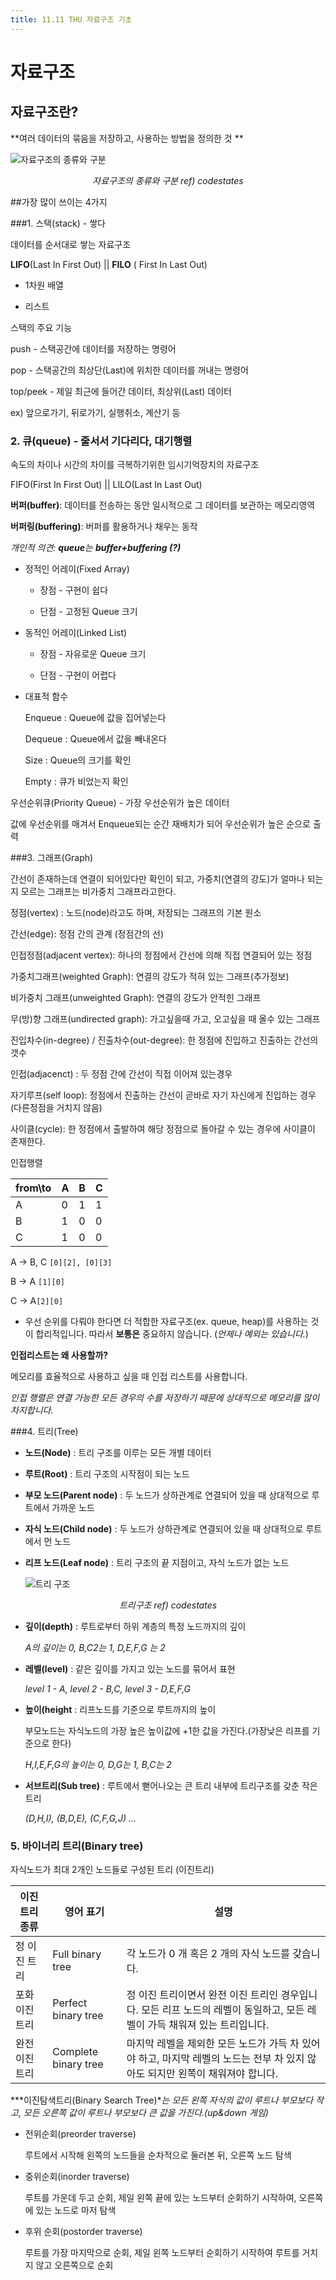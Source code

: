 ```yaml
---
title: 11.11 THU 자료구조 기초
---
```


# 자료구조

## 자료구조란?

**여러 데이터의 묶음을 저장하고, 사용하는 방법을 정의한 것 **

![자료구조의 종류와 구분](https://s3.ap-northeast-2.amazonaws.com/urclass-images/65xJfnAW4-1614737348157.png)

<div style="text-align:center; font-style:oblique">자료구조의 종류와 구분    ref) codestates</div>



##가장 많이 쓰이는 4가지

###1. 스택(stack) - 쌓다

데이터를 순서대로 쌓는 자료구조

**LIFO**(Last In First Out) || **FILO** ( First In Last Out)

- 1차원 배열

- 리스트

스택의 주요 기능

push - 스택공간에 데이터를 저장하는 명령어

pop - 스택공간의 최상단(Last)에 위치한 데이터를 꺼내는 명령어

top/peek - 제일 최근에 들어간 데이터, 최상위(Last) 데이터



ex) 앞으로가기, 뒤로가기, 실행취소, 계산기 등 





### 2. 큐(queue) - 줄서서 기다리다, 대기행렬

속도의 차이나 시간의 차이를 극복하기위한 임시기억장치의 자료구조

FIFO(First In First Out) || LILO(Last In Last Out)

**버퍼(buffer)**: 데이터를 전송하는 동안 일시적으로 그 데이터를 보관하는 메모리영역

**버퍼링(buffering)**: 버퍼를 활용하거나 채우는 동작

*개인적 의견: **queue**는 **buffer+buffering (?)***



- 정적인 어레이(Fixed Array)

  - 장점 - 구현이 쉽다

  - 단점 - 고정된 Queue 크기

- 동적인 어레이(Linked List)

  - 장점 - 자유로운 Queue 크기

  - 단점 - 구현이 어렵다

- 대표적 함수

  Enqueue : Queue에 값을 집어넣는다

  Dequeue : Queue에서 값을 빼내온다

  Size : Queue의 크기를 확인

  Empty : 큐가 비었는지 확인



우선순위큐(Priority Queue) - 가장 우선순위가 높은 데이터

값에 우선순위를 매겨서 Enqueue되는 순간 재배치가 되어 우선순위가 높은 순으로 출력



###3. 그래프(Graph)

간선이 존재하는데 연결이 되어있다만 확인이 되고, 가중치(연결의 강도)가 얼마나 되는지 모르는 그래프는 비가중치 그래프라고한다.

정점(vertex) : 노드(node)라고도 하며, 저장되는 그래프의 기본 원소

간선(edge): 정점 간의 관계 (정점간의 선)

인접정점(adjacent vertex): 하나의 정점에서 간선에 의해 직접 연결되어 있는 정점

가중치그래프(weighted Graph): 연결의 강도가 적혀 있는 그래프(추가정보)

비가중치 그래프(unweighted Graph): 연결의 강도가 안적힌 그래프

무(방)향 그래프(undirected graph): 가고싶을때 가고, 오고싶을 때 올수 있는 그래프

진입차수(in-degree) / 진출차수(out-degree): 한 정점에 진입하고 진출하는 간선의 갯수

인접(adjacenct) : 두 정점 간에 간선이 직접 이어져 있는경우

자기루프(self loop): 정점에서 진출하는 간선이 곧바로 자기 자신에게 진입하는 경우(다른정점을 거치지 않음)

사이클(cycle): 한 정점에서 출발하여 해당 정점으로 돌아갈 수 있는 경우에 사이클이 존재한다.



인접행렬

| from\to | A    | B    | C    |
| ------- | ---- | ---- | ---- |
| A       | 0    | 1    | 1    |
| B       | 1    | 0    | 0    |
| C       | 1    | 0    | 0    |

A -> B, C  `[0][2], [0][3]`

B -> A `[1][0]`

C -> A`[2][0]`

- 우선 순위를 다뤄야 한다면 더 적합한 자료구조(ex. queue, heap)를 사용하는 것이 합리적입니다. 따라서 **보통은** 중요하지 않습니다. (*언제나 예외는 있습니다.*)



**인접리스트는 왜 사용할까?**

메모리를 효율적으로 사용하고 싶을 때 인접 리스트를 사용합니다.

*인접 행렬은 연결 가능한 모든 경우의 수를 저장하기 때문에 상대적으로 메모리를 많이 차지합니다.*







###4. 트리(Tree)

- **노드(Node)** : 트리 구조를 이루는 모든 개별 데이터

- **루트(Root)** : 트리 구조의 시작점이 되는 노드

- **부모 노드(Parent node)** : 두 노드가 상하관계로 연결되어 있을 때 상대적으로 루트에서 가까운 노드

- **자식 노드(Child node)** : 두 노드가 상하관계로 연결되어 있을 때 상대적으로 루트에서 먼 노드

- **리프 노드(Leaf node)** : 트리 구조의 끝 지점이고, 자식 노드가 없는 노드

  ![트리 구조](https://s3.ap-northeast-2.amazonaws.com/urclass-images/XLbEAWGsy-1613709984503.png)

<div style="text-align:center; font-style:oblique">트리구조    ref) codestates</div>

- **깊이(depth)** : 루트로부터 하위 계층의 특정 노드까지의 깊이

  *A의 깊이는 0,   B,C2는 1,   D,E,F,G 는 2*

- **레벨(level)** : 같은 깊이를 가지고 있는 노드를 묶어서 표현

  *level 1 - A,   level 2 - B,C,   level 3 - D,E,F,G*

- **높이(height** : 리프노드를 기준으로 루트까지의 높이

  부모노드는 자식노드의 가장 높은 높이값에 +1한 값을 가진다.(가장낮은 리프를 기준으로 한다)

  *H,I,E,F,G의 높이는 0,  D,G는 1,   B,C는 2*

- **서브트리(Sub tree)** : 루트에서 뻗어나오는 큰 트리 내부에 트리구조를 갖춘 작은 트리

  <span style="font-style:oblique">(D,H,I), (B,D,E), (C,F,G,J) ... </span>



### 5. 바이너리 트리(Binary tree)

자식노드가 최대 2개인 노드들로 구성된 트리 (이진트리)

| 이진 트리 종류 | 영어 표기            | 설명                                                         |
| -------------- | -------------------- | ------------------------------------------------------------ |
| 정 이진 트리   | Full binary tree     | 각 노드가 0 개 혹은 2 개의 자식 노드를 갖습니다.             |
| 포화 이진 트리 | Perfect binary tree  | 정 이진 트리이면서 완전 이진 트리인 경우입니다. 모든 리프 노드의 레벨이 동일하고, 모든 레벨이 가득 채워져 있는 트리입니다. |
| 완전 이진 트리 | Complete binary tree | 마지막 레벨을 제외한 모든 노드가 가득 차 있어야 하고, 마지막 레벨의 노드는 전부 차 있지 않아도 되지만 왼쪽이 채워져야 합니다. |

***이진탐색트리(Binary Search Tree)**는 모든 왼쪽 자식의 값이 루트나 부모보다 작고, 모든 오른쪽 값이 루트나 부모보다 큰 값을 가진다.(up&down 게임)*

- 전위순회(preorder traverse)

  루트에서 시작해 왼쪽의 노드들을 순차적으로 둘러본 뒤, 오른쪽 노드 탐색

- 중위순회(inorder traverse)

  루트를 가운데 두고 순회, 제일 왼쪽 끝에 있는 노드부터 순회하기 시작하여, 오른쪽에 있는 노드로 마저 탐색

- 후위 순회(postorder traverse)

  루트를 가장 마지막으로 순회, 제일 왼쪽 노드부터 순회하기 시작하여 루트를 거치지 않고 오른쪽으로 순회







